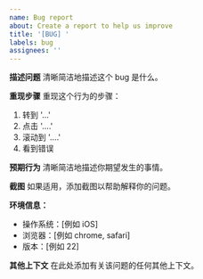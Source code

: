 ```yaml
---
name: Bug report
about: Create a report to help us improve
title: '[BUG] '
labels: bug
assignees: ''
---
```


**描述问题**
清晰简洁地描述这个 bug 是什么。

**重现步骤**
重现这个行为的步骤：
1. 转到 '...'
2. 点击 '....'
3. 滚动到 '....'
4. 看到错误

**预期行为**
清晰简洁地描述你期望发生的事情。

**截图**
如果适用，添加截图以帮助解释你的问题。

**环境信息：**
 - 操作系统：[例如 iOS]
 - 浏览器：[例如 chrome, safari]
 - 版本：[例如 22]

**其他上下文**
在此处添加有关该问题的任何其他上下文。 